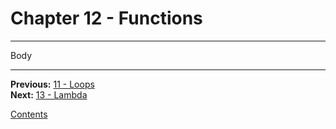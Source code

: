# Chapter 12 - Functions

---

Body

---

**Previous:** [11 - Loops](./11-loops.md)  
**Next:** [13 - Lambda](./13-lambda.md)

[Contents](./readme.md)